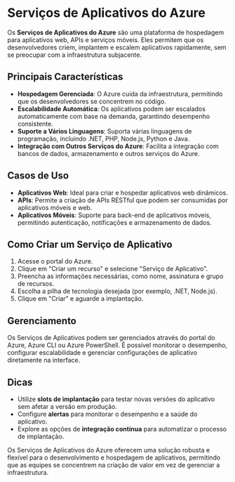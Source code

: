 # Serviços de Aplicativos do Azure

Os **Serviços de Aplicativos do Azure** são uma plataforma de hospedagem para aplicativos web, APIs e serviços móveis. Eles permitem que os desenvolvedores criem, implantem e escalem aplicativos rapidamente, sem se preocupar com a infraestrutura subjacente.

## Principais Características

- **Hospedagem Gerenciada**: O Azure cuida da infraestrutura, permitindo que os desenvolvedores se concentrem no código.
- **Escalabilidade Automática**: Os aplicativos podem ser escalados automaticamente com base na demanda, garantindo desempenho consistente.
- **Suporte a Vários Linguagens**: Suporta várias linguagens de programação, incluindo .NET, PHP, Node.js, Python e Java.
- **Integração com Outros Serviços do Azure**: Facilita a integração com bancos de dados, armazenamento e outros serviços do Azure.

## Casos de Uso

- **Aplicativos Web**: Ideal para criar e hospedar aplicativos web dinâmicos.
- **APIs**: Permite a criação de APIs RESTful que podem ser consumidas por aplicativos móveis e web.
- **Aplicativos Móveis**: Suporte para back-end de aplicativos móveis, permitindo autenticação, notificações e armazenamento de dados.

## Como Criar um Serviço de Aplicativo

1. Acesse o portal do Azure.
2. Clique em "Criar um recurso" e selecione "Serviço de Aplicativo".
3. Preencha as informações necessárias, como nome, assinatura e grupo de recursos.
4. Escolha a pilha de tecnologia desejada (por exemplo, .NET, Node.js).
5. Clique em "Criar" e aguarde a implantação.

## Gerenciamento

Os Serviços de Aplicativos podem ser gerenciados através do portal do Azure, Azure CLI ou Azure PowerShell. É possível monitorar o desempenho, configurar escalabilidade e gerenciar configurações de aplicativo diretamente na interface.

## Dicas

- Utilize **slots de implantação** para testar novas versões do aplicativo sem afetar a versão em produção.
- Configure **alertas** para monitorar o desempenho e a saúde do aplicativo.
- Explore as opções de **integração contínua** para automatizar o processo de implantação.

Os Serviços de Aplicativos do Azure oferecem uma solução robusta e flexível para o desenvolvimento e hospedagem de aplicativos, permitindo que as equipes se concentrem na criação de valor em vez de gerenciar a infraestrutura.